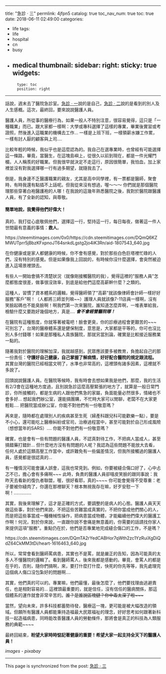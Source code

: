 
---
title: "急診 · 三"
permlink: 4jfpn5
catalog: true
toc_nav_num: true
toc: true
date: 2018-06-11 02:49:00
categories:
- life
tags:
- life
- hospital
- cn
- busy
- medical
thumbnail: 
sidebar:
    right:
        sticky: true
widgets:
    -
        type: toc
        position: right
---


話說，週末去了醫院急診室。[急診 · 一](https://steemit.com/life/@deanliu/cvbxl)說的是自己，[急診 · 二](https://steemit.com/life/@deanliu/7unc4b)說的是看到的別人及人生感概。這次，最終回，要來說說醫護人員。

醫護人員，所從事的醫療行為，如果一般人不特別注意，很容易覺得，這只是「一種職業」而已。跟大家都一樣啊：大學或專科選擇了這樣的專業，畢業後實習或考證照，然後進入這職業的機構去工作... 一樣是上班下班，一樣領薪水嫌工作累，一樣有討人厭的顧客與上司.... 

比較年輕的時候，我似乎也是這麼認為的。我自己在選專業時，也曾經有可能選擇這一條路，畢竟，當醫生，在這塊島嶼上，從很久以前到現在，都是一件光耀門楣，人人稱羨的好職業。但我很早就決定不走這行，原因很簡單，我怕血，加上家裡並沒有對我選擇哪一行有過多期望，就隨我去了。

倒是，我身邊不乏醫護職業的親友，尤其是高中同學裡，有一票都是醫師，聚會時，有時我還有點插不上話呢。但我從來沒有想過，喔～～～ 你們就是那個醫院理那些穿著白袍醫護袍的人哪！在我說的這幾年熟悉醫院之後，我對於醫院跟醫護人員，有了全新的認知，與尊敬。

<h4>簡單地說，我覺得他們好偉大！</h4>

真的，我打從心底敬佩他們，選擇這一行，堅持這一行，每日每夜，做著這一件人世間最有意義的事情：**救人**。

<div class=pull-left>https://steemitimages.com/0x0/https://cdn.steemitimages.com/DQmQ6KZMWUTprr5jBbzKFxpnoJT64snkdLgstg2jo4iK3Rn/aid-1807543_640.jpg</div>

在你健康或是家人都健康的時候，你不會有感覺，對於那些白色巨塔裡忙碌的人們，沒有特別的感覺。但是如果像我上回說的，有時候你沒什麼選擇，會突然被迫進入這場景裡頭去。

有些人一開始會搞不清楚狀況（就像剛接觸醫院的我），覺得這裡的"服務人員"怎麼都態度很差，做事很沒效率，到底是給他們這麼高薪幹什麼？之類的。

這種人，習慣了資本體系的邏輯，覺得醫師領了"高薪"就該像律師會計師一樣好好服務"客戶"啊！（人都將三師並列嘛~~）護理人員就該像7-11店員一樣啊，沒有笑臉起碼也不能臭臉啊！啊我們第一次來醫院，誰知道怎麼弄啊，一堆表單給我，檢驗什麼又要跑好幾個地方，真是.... ***會不會經營醫院哪！***

在醫院有這種態度，你就等著被電吧！臉會更臭，你的診療過程會更艱苦的~~~ 可別忘了，台灣的醫療體系還是健保制度，意思是，大家都是平等的，你可也沒比別人多付錢哪！如果是那種私人貴族醫院，那就另當別論，確實是比較接近服務業一點的。

隨著我對於醫院的理解加深，我就越感到，民眾應該要多被教育，負擔起自己的那一份責任：**守護好自己健康，自己掌握了解病情，好好配合醫院的規定跟流程。** 其實台灣的醫院已經相當文明了，水準也非常高的，這裡頭有諸多因素，這裡就不多說了。

回頭說說醫護人員。在醫院等候時，我有時會去想如果我是他們，那麼，我的生活有2/3會在這種地方度過，且別說急診這麼高壓緊張的地方了，就算是一般日常門診，你所接觸的，都是生病的人跟他們焦急的家屬，負面能量必然很多，情緒也不會多好... 想起我們辦公室，還能搞團購，不忙時大家可以閒聊，老闆不在大家更輕鬆.... 把醫院當成辦公室，你能不對他們有一份敬意嗎？

再來是，隨時都在處理別人的疾病甚至生死（婦產科跟兒科可能歡樂一點），要是不小心，還可能吃上醫療糾紛或官司，治療過程當中，甚至可能對於自己形成風險（想想當年的SARS）.... 你能不對他們有一份敬意嗎？

確實，也是會有一些有問題的醫護人員，不認真對待工作，不把病人當成人，甚至搞錯藥打錯針... 但什麼地方沒有有問題的人呢？我認為這些問題不能放大去看，任何人處於這類高壓工作當中，或許難免有一些偏差情況，但我所接觸過的醫護人員，感覺都是很認真的... 

有一種情況可能會讓人誤會，這我也常見到。例如，你要被縫合傷口好了，心中忐忑不已，擔心會有多痛啊~~~ 此時，負責的醫護人員卻嘻皮笑臉的跟同事說：我昨天去看新的復仇者聯盟，喔，很好看耶，真的~~~~ 你可能會覺得不受尊重：老子要被你縫肉了，你還在那裡聊天？根本無視我存在嘛，好歹安慰一下啊！.............. 

其實，我後來理解了，這才是正確的方式，要調整的是病人的心態。醫護人員天天做這些事，對於他們來說，不把這些苦難當成真實的，不把你當成他們關心的人，而是把這些事當成一種機械性操作，把病患當成物體，才能繼續他們偉大的醫護工作啊！何況，對於你來說，一直跟你說不會痛是無意義的，你需要的話請找你家人來提供這項"服務"。重點仍在於，他們是否專業地完成縫合傷口的工作，不是嗎？

<div class=pull-right>https://cdn.steemitimages.com/DQmTA2rYedCABHor7qWth2zc1YzRuiXgDiQdZ64CkMM3tDi/heart-1616463_640.jpg</div>

所以，常常會看到醫師罵病患，其實也不是罵，就是嚴正的告知，因為可能真的太多人不懂醫院的邏輯了。看到醫師罵人，後來我都是感動的。畢竟，會罵人的都是在乎的，否則，隨你們搞啊，來，要打什麼打什麼，快死的你先等等，我先處理完這個病人傷口沒包紮好的問題啊.... 

其實，他們真的可以的。專業嘛，他們最懂，最後怎麼了，他們要找理由逃避責任，也是相對容易的...  這裡頭最重要的，就是信任，沒有信任的醫病關係，那這個體系的運作就會非常辛苦的。<del>誰？是誰說區塊鏈？你中毒太深了啦~~~</del>

當然，望向未來，許多科技都蓄勢待發，醫療這一塊，更可能是被大幅改造的領域。但願所有醫護人員都能秉持造福最大民眾福祉的理念，好好思考如何跟著新科技一起造福病患，同時能改善醫護人員的勞動條件，那將會是真正的科技為人類服務的典範~~~~

最終回結束，**盼望大家時時惦記著健康的重要！希望大家一起支持全天下的醫護人員！**

*images - pixabay*


- - -

This page is synchronized from the post: [急診 · 三](https://steemit.com/@deanliu/4jfpn5)
